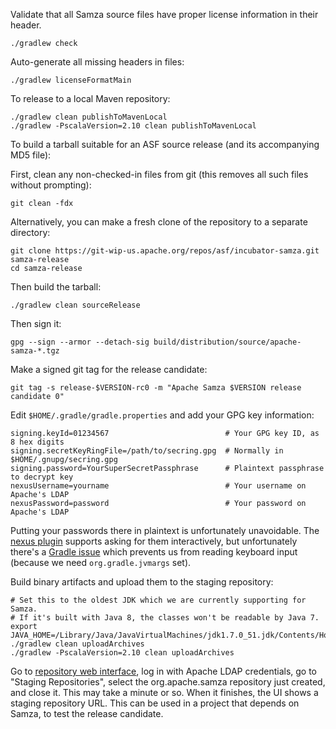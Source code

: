 Validate that all Samza source files have proper license information in their header.

    ./gradlew check

Auto-generate all missing headers in files:

    ./gradlew licenseFormatMain

To release to a local Maven repository:

    ./gradlew clean publishToMavenLocal
    ./gradlew -PscalaVersion=2.10 clean publishToMavenLocal

To build a tarball suitable for an ASF source release (and its accompanying MD5 file):

First, clean any non-checked-in files from git (this removes all such files without prompting):

    git clean -fdx

Alternatively, you can make a fresh clone of the repository to a separate directory:

    git clone https://git-wip-us.apache.org/repos/asf/incubator-samza.git samza-release
    cd samza-release

Then build the tarball:

    ./gradlew clean sourceRelease

Then sign it:

    gpg --sign --armor --detach-sig build/distribution/source/apache-samza-*.tgz

Make a signed git tag for the release candidate:

    git tag -s release-$VERSION-rc0 -m "Apache Samza $VERSION release candidate 0"

Edit `$HOME/.gradle/gradle.properties` and add your GPG key information:

    signing.keyId=01234567                          # Your GPG key ID, as 8 hex digits
    signing.secretKeyRingFile=/path/to/secring.gpg  # Normally in $HOME/.gnupg/secring.gpg
    signing.password=YourSuperSecretPassphrase      # Plaintext passphrase to decrypt key
    nexusUsername=yourname                          # Your username on Apache's LDAP
    nexusPassword=password                          # Your password on Apache's LDAP

Putting your passwords there in plaintext is unfortunately unavoidable. The
[nexus plugin](https://github.com/bmuschko/gradle-nexus-plugin) supports asking
for them interactively, but unfortunately there's a
[Gradle issue](http://issues.gradle.org/browse/GRADLE-2357) which prevents us
from reading keyboard input (because we need `org.gradle.jvmargs` set).

Build binary artifacts and upload them to the staging repository:

    # Set this to the oldest JDK which we are currently supporting for Samza.
    # If it's built with Java 8, the classes won't be readable by Java 7.
    export JAVA_HOME=/Library/Java/JavaVirtualMachines/jdk1.7.0_51.jdk/Contents/Home
    ./gradlew clean uploadArchives
    ./gradlew -PscalaVersion=2.10 clean uploadArchives

Go to [repository web interface](https://repository.apache.org/), log in with
Apache LDAP credentials, go to "Staging Repositories", select the org.apache.samza
repository just created, and close it. This may take a minute or so. When it
finishes, the UI shows a staging repository URL. This can be used in a project
that depends on Samza, to test the release candidate.
